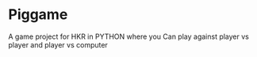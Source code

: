 # Piggame
A game project for HKR in PYTHON where you Can play against player vs player and player vs computer 
